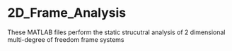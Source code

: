 # 2D_Frame_Analysis

These MATLAB files perform the static strucutral analysis of 2 dimensional multi-degree of freedom frame systems


